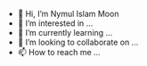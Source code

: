 - 👋 Hi, I’m Nymul Islam Moon
- 👀 I’m interested in ...
- 🌱 I’m currently learning ...
- 💞️ I’m looking to collaborate on ...
- 📫 How to reach me ...

<!---
nymul-islam-webappick/nymul-islam-webappick is a ✨ special ✨ repository because its `README.md` (this file) appears on your GitHub profile.
You can click the Preview link to take a look at your changes.
--->
